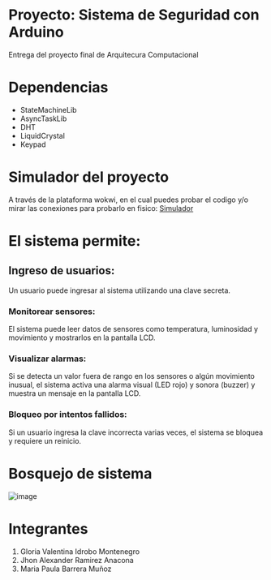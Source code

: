 # Proyecto: Sistema de Seguridad con Arduino
Entrega del proyecto final de Arquitecura Computacional

# Dependencias
- StateMachineLib
- AsyncTaskLib
- DHT 
- LiquidCrystal 
- Keypad

# Simulador del proyecto
A través de la plataforma wokwi, en el cual puedes probar el codigo y/o mirar las conexiones para probarlo en fisico: [Simulador](https://wokwi.com/projects/415921841071873025 "Simulador")

# El sistema permite: 
## Ingreso de usuarios:
Un usuario puede ingresar al sistema utilizando una clave secreta.

### Monitorear sensores: 
El sistema puede leer datos de sensores como temperatura, luminosidad y movimiento y mostrarlos en la pantalla LCD.

### Visualizar alarmas:
Si se detecta un valor fuera de rango en los sensores o algún movimiento inusual, el sistema activa una alarma visual (LED rojo) y sonora (buzzer) y muestra un mensaje en la pantalla LCD.

### Bloqueo por intentos fallidos:
Si un usuario ingresa la clave incorrecta varias veces, el sistema se bloquea y requiere un reinicio.

# Bosquejo de sistema
![image]()

# Integrantes
1. Gloria Valentina Idrobo Montenegro
2. Jhon Alexander Ramirez Anacona
3. Maria Paula Barrera Muñoz
